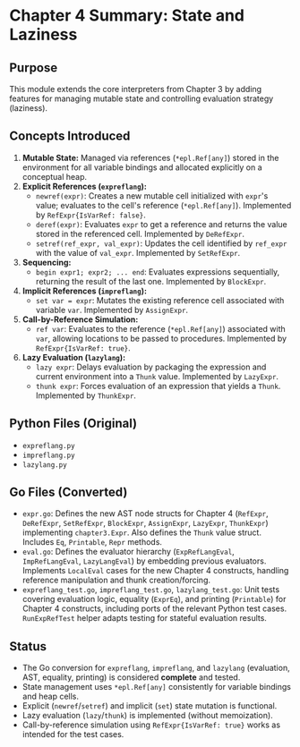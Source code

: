 # Chapter 4 Summary: State and Laziness

## Purpose

This module extends the core interpreters from Chapter 3 by adding features for managing mutable state and controlling evaluation strategy (laziness).

## Concepts Introduced

1.  **Mutable State:** Managed via references (`*epl.Ref[any]`) stored in the environment for all variable bindings and allocated explicitly on a conceptual heap.
2.  **Explicit References (`expreflang`):**
    *   `newref(expr)`: Creates a new mutable cell initialized with `expr`'s value; evaluates to the cell's reference (`*epl.Ref[any]`). Implemented by `RefExpr{IsVarRef: false}`.
    *   `deref(expr)`: Evaluates `expr` to get a reference and returns the value stored in the referenced cell. Implemented by `DeRefExpr`.
    *   `setref(ref_expr, val_expr)`: Updates the cell identified by `ref_expr` with the value of `val_expr`. Implemented by `SetRefExpr`.
3.  **Sequencing:**
    *   `begin expr1; expr2; ... end`: Evaluates expressions sequentially, returning the result of the last one. Implemented by `BlockExpr`.
4.  **Implicit References (`impreflang`):**
    *   `set var = expr`: Mutates the existing reference cell associated with variable `var`. Implemented by `AssignExpr`.
5.  **Call-by-Reference Simulation:**
    *   `ref var`: Evaluates to the reference (`*epl.Ref[any]`) associated with `var`, allowing locations to be passed to procedures. Implemented by `RefExpr{IsVarRef: true}`.
6.  **Lazy Evaluation (`lazylang`):**
    *   `lazy expr`: Delays evaluation by packaging the expression and current environment into a `Thunk` value. Implemented by `LazyExpr`.
    *   `thunk expr`: Forces evaluation of an expression that yields a `Thunk`. Implemented by `ThunkExpr`.

## Python Files (Original)

*   `expreflang.py`
*   `impreflang.py`
*   `lazylang.py`

## Go Files (Converted)

*   `expr.go`: Defines the new AST node structs for Chapter 4 (`RefExpr`, `DeRefExpr`, `SetRefExpr`, `BlockExpr`, `AssignExpr`, `LazyExpr`, `ThunkExpr`) implementing `chapter3.Expr`. Also defines the `Thunk` value struct. Includes `Eq`, `Printable`, `Repr` methods.
*   `eval.go`: Defines the evaluator hierarchy (`ExpRefLangEval`, `ImpRefLangEval`, `LazyLangEval`) by embedding previous evaluators. Implements `LocalEval` cases for the new Chapter 4 constructs, handling reference manipulation and thunk creation/forcing.
*   `expreflang_test.go`, `impreflang_test.go`, `lazylang_test.go`: Unit tests covering evaluation logic, equality (`ExprEq`), and printing (`Printable`) for Chapter 4 constructs, including ports of the relevant Python test cases. `RunExpRefTest` helper adapts testing for stateful evaluation results.

## Status

*   The Go conversion for `expreflang`, `impreflang`, and `lazylang` (evaluation, AST, equality, printing) is considered **complete** and tested.
*   State management uses `*epl.Ref[any]` consistently for variable bindings and heap cells.
*   Explicit (`newref`/`setref`) and implicit (`set`) state mutation is functional.
*   Lazy evaluation (`lazy`/`thunk`) is implemented (without memoization).
*   Call-by-reference simulation using `RefExpr{IsVarRef: true}` works as intended for the test cases.
